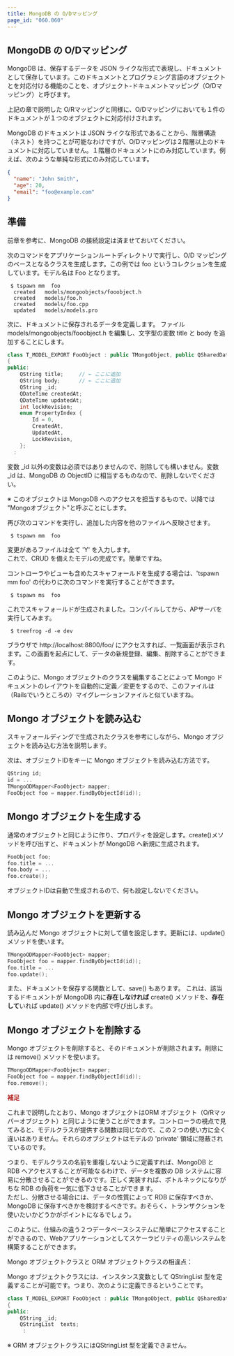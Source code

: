 ```yaml
---
title: MongoDB の O/Dマッピング
page_id: "060.060"
---
```


## MongoDB の O/Dマッピング

MongoDB は、保存するデータを JSON ライクな形式で表現し、ドキュメントとして保存しています。このドキュメントとプログラミング言語のオブジェクトとを対応付ける機能のことを、オブジェクト-ドキュメントマッピング（O/Dマッピング）と呼びます。

上記の章で説明した O/Rマッピングと同様に、O/Dマッピングにおいても１件のドキュメントが１つのオブジェクトに対応付けされます。

MongoDB のドキュメントは JSON ライクな形式であることから、階層構造（ネスト）を持つことが可能なわけですが、O/Dマッピングは２階層以上のドキュメントに対応していません。１階層のドキュメントにのみ対応しています。例えば、次のような単純な形式にのみ対応しています。

```json
{
  "name": "John Smith",
  "age": 20,
  "email": "foo@example.com"
}
``` 

## 準備

前章を参考に、MongoDB の接続設定は済ませておいてください。

次のコマンドをアプリケーションルートディレクトリで実行し、O/D マッピングのベースとなるクラスを生成します。この例では foo というコレクションを生成しています。モデル名は Foo となります。

```
 $ tspawn mm  foo
  created   models/mongoobjects/fooobject.h
  created   models/foo.h
  created   models/foo.cpp
  updated   models/models.pro
``` 

次に、ドキュメントに保存されるデータを定義します。 ファイル models/mongoobjects/fooobject.h を編集し、文字型の変数 title と body を追加することにします。

```c++
class T_MODEL_EXPORT FooObject : public TMongoObject, public QSharedData
{
public:
    QString title;     // ← ここに追加
    QString body;      // ← ここに追加
    QString _id;
    QDateTime createdAt;
    QDateTime updatedAt;
    int lockRevision;
    enum PropertyIndex {
        Id = 0,
        CreatedAt,
        UpdatedAt,
        LockRevision,
    };
  :
```
 
変数 _id 以外の変数は必須ではありませんので、削除しても構いません。変数 _id は、MongoDB の ObjectID に相当するものなので、削除しないでください。

※ このオブジェクトは MongoDB へのアクセスを担当するもので、以降では "Mongoオブジェクト"と呼ぶことにします。

再び次のコマンドを実行し、追加した内容を他のファイルへ反映させます。

```
 $ tspawn mm  foo
```

変更があるファイルは全て 'Y' を入力します。<br>
これで、CRUD を備えたモデルの完成です。簡単ですね。

コントローラやビューも含めたスキャフォールドを生成する場合は、'tspawn mm foo' の代わりに次のコマンドを実行することができます。

```
 $ tspawn ms  foo
```

これでスキャフォールドが生成されました。コンパイルしてから、APサーバを実行してみます。

```
 $ treefrog -d -e dev
```

ブラウザで http://localhost:8800/foo/ にアクセスすれば、一覧画面が表示されます。この画面を起点にして、データの新規登録、編集、削除することができます。

このように、Mongo オブジェクトのクラスを編集することによって Mongo ドキュメントのレイアウトを自動的に定義／変更をするので、このファイルは（Railsでいうところの）マイグレーションファイルと似ていますね。

## Mongo オブジェクトを読み込む

スキャフォールディングで生成されたクラスを参考にしながら、Mongo オブジェクトを読み込む方法を説明します。

次は、オブジェクトIDをキーに Mongo オブジェクトを読み込む方法です。

```c++
QString id;
id = ...
TMongoODMapper<FooObject> mapper;
FooObject foo = mapper.findByObjectId(id));
``` 

## Mongo オブジェクトを生成する

通常のオブジェクトと同じように作り、プロパティを設定します。create()メソッドを呼び出すと、ドキュメントが MongoDB へ新規に生成されます。

```c++
FooObject foo;
foo.title = ...
foo.body = ...
foo.create();
```    
    
オブジェクトIDは自動で生成されるので、何も設定しないでください。

## Mongo オブジェクトを更新する

読み込んだ Mongo オブジェクトに対して値を設定します。更新には、update()メソッドを使います。

```c++
TMongoODMapper<FooObject> mapper;
FooObject foo = mapper.findByObjectId(id));
foo.title = ...
foo.update();
```

また、ドキュメントを保存する関数として、save() もあります。
これは、該当するドキュメントが MongoDB 内に**存在しなければ** create() メソッドを、**存在して**いれば update() メソッドを内部で呼び出します。

## Mongo オブジェクトを削除する

Mongo オブジェクトを削除すると、そのドキュメントが削除されます。削除には remove() メソッドを使います。

```c++
TMongoODMapper<FooObject> mapper;
FooObject foo = mapper.findByObjectId(id));
foo.remove();
``` 

<span style="color: #b22222">**補足**</span><br>

これまで説明したとおり、Mongo オブジェクトはORM オブジェクト（O/Rマッパーオブジェクト）と同じように使うことができます。コントローラの視点で見てみると、モデルクラスが提供する関数は同じなので、この２つの使い方に全く違いはありません。それらのオブジェクトはモデルの 'private' 領域に隠蔽されているのです。

つまり、モデルクラスの名前を重複しないように定義すれば、MongoDB と RDB へアクセスすることが可能なるわけで、データを複数の DB システムに容易に分散させることができるのです。正しく実装すれば、ボトルネックになりがちな RDB の負荷を一気に低下させることができます。<br>
ただし、分散させる場合には、データの性質によって RDB に保存すべきか、MongoDB に保存すべきかを検討するべきです。おそらく、トランザクションを使いたいかどうかがポイントになるでしょう。

このように、仕組みの違う２つデータベースシステムに簡単にアクセスすることができるので、Webアプリケーションとしてスケーラビリティの高いシステムを構築することができます。
 
Mongo オブジェクトクラスと ORM オブジェクトクラスの相違点：

Mongo オブジェクトクラスには、インスタンス変数として QStringList 型を定義することが可能です。つまり、次のように定義できるということです。

```c++
class T_MODEL_EXPORT FooObject : public TMongoObject, public QSharedData
{
public:
    QString _id;
    QStringList  texts;
     : 
```

※ ORM オブジェクトクラスにはQStringList 型を定義できません。